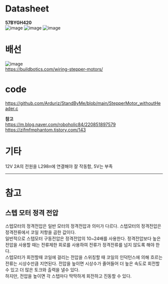 # Datasheet
**57BYGH420** <br>
![image](https://user-images.githubusercontent.com/65582244/183921388-462170b5-561d-4d30-a649-567f80878752.png)
![image](https://user-images.githubusercontent.com/65582244/183921094-4b8ae34f-95df-4fc3-9bca-9469ec604e90.png)
![image](https://user-images.githubusercontent.com/65582244/183921151-6d4354a8-290b-45e9-a31d-48215045ca20.png)

# 배선
![image](https://user-images.githubusercontent.com/65582244/183924109-a7f589ec-b4c3-4bcd-b7e8-5d62b3bcce29.png) <br>
https://buildbotics.com/wiring-stepper-motors/

# code
https://github.com/Arduriz/StandByMe/blob/main/StepperMotor_withoutHeader.c <br>

**참고** <br>
https://m.blog.naver.com/roboholic84/220851897579 <br>
https://zifmfmphantom.tistory.com/143

# 기타
12V 2A의 전원을 L298n에 연결해야 잘 작동함, 5V는 부족 <br>

***
# 참고
## 스텝 모터 정격 전압
스텝모터의 정격전압은 일반 모터의 정격전압과 의미가 다르다. 스텝모터의 정격전압은 정격전류에서 코일 저항을 곱한 값이다. <br>
일반적으로 스텝모터 구동전압은 정격전압의 10~24배를 사용한다. 정격전압보다 높은 전압을 사용할 때는 전류제한 회로를 사용하여 전류가 정격전류를 넘지 않도록 해야 한다. <br>
스텝모터가 회전할때 코일에 걸리는 전압을 스위칭할 때 코일의 인덕턴스에 의해 흐르는 전류는 시상수만큼 지연된다. 전압을 높이면 시상수가 줄어들어 더 높은 속도로 회전할 수 있고 더 많은 토크와 출력을 낼수 있다. <br>
하지만, 전압을 높이면 각 스텝마다 딱딱하게 회전하고 진동할 수 있다. <br>
